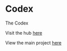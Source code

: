 # Codex
The Codex

Visit the hub [here](Hub/hub.md)

View the main project [here](https://github.com/orgs/Dark-Wheel/projects/1)
